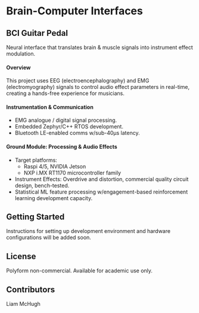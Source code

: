 # Brain-Computer Interfaces
## BCI Guitar Pedal

Neural interface that translates brain & muscle signals into instrument effect modulation.

#### Overview
This project uses EEG (electroencephalography) and EMG (electromyography) signals to control audio effect parameters in real-time, creating a hands-free experience for musicians.

#### Instrumentation & Communication
- EMG analogue / digital signal processing.
- Embedded Zephyr/C++ RTOS development.
- Bluetooth LE-enabled comms w/sub-40μs latency.

#### Ground Module: Processing & Audio Effects
- Target platforms:
    - Raspi 4/5, NVIDIA Jetson
    - NXP i.MX RT1170 microcontroller family
- Instrument Effects: Overdrive and distortion, commercial quality circuit design, bench-tested.
- Statistical ML feature processing w/engagement-based reinforcement learning development capacity.

## Getting Started

Instructions for setting up development environment and hardware configurations will be added soon.

## License

Polyform non-commercial. Available for academic use only.

## Contributors

Liam McHugh
